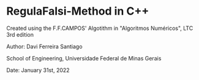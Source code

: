 # RegulaFalsi-Method in C++

Created using the F.F.CAMPOS' Algotithm in "Algoritmos Numéricos", LTC 3rd edition

Author: Davi Ferreira Santiago

School of Engineering, Universidade Federal de Minas Gerais

Date: January 31st, 2022
